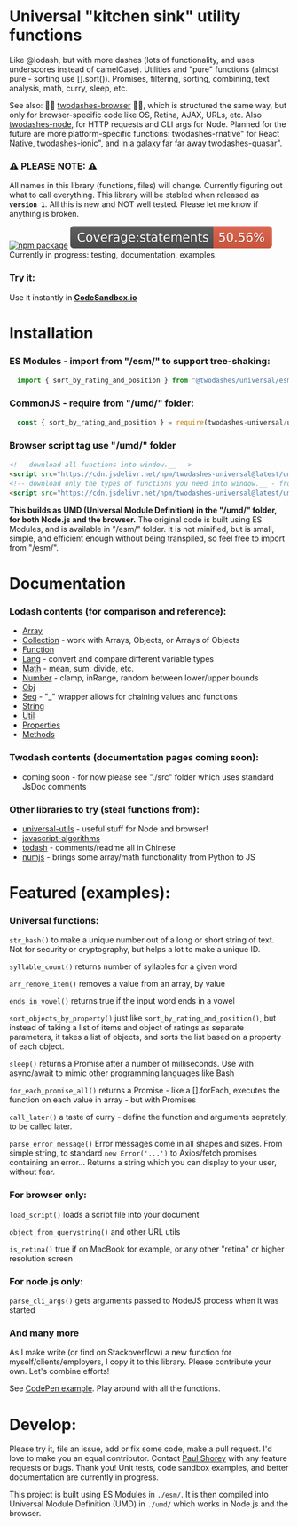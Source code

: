 # Universal "kitchen sink" utility functions

Like @lodash, but with more dashes (lots of functionality, and uses underscores instead of camelCase). Utilities and "pure" functions (almost pure - sorting use [].sort()). Promises, filtering, sorting, combining, text analysis, math, curry, sleep, etc.

See also: 📙🚀 [twodashes-browser](https://github.com/twodashes/browser) 📙🚀, which is structured the same way, but only for browser-specific code like OS, Retina, AJAX, URLs, etc. Also [twodashes-node](https://github.com/twodashes/node), for HTTP requests and CLI args for Node. Planned for the future are more platform-specific functions: twodashes-rnative" for React Native, twodashes-ionic", and in a galaxy far far away twodashes-quasar".

### ⚠️ PLEASE NOTE: ⚠️

All names in this library (functions, files) will change. Currently figuring out what to call everything. This library will be stabled when released as **`version 1`**. All this is new and NOT well tested. Please let me know if anything is broken.

[![npm package](https://img.shields.io/npm/v/twodashes-universal.svg)](https://www.npmjs.com/package/twodashes-universal) ![testing in progress](coverage/badge-statements.svg) Currently in progress: testing, documentation, examples.

### Try it:

Use it instantly in **[CodeSandbox.io](https://codesandbox.io/s/twodashes-universal-demo-2r4os)**

# Installation

### ES Modules - import from "/esm/" to support tree-shaking:

```JavaScript
  import { sort_by_rating_and_position } from "@twodashes/universal/esm/sort_strings"
```

### CommonJS - require from "/umd/" folder:

```JavaScript
  const { sort_by_rating_and_position } = require(twodashes-universal/umd/sort_strings")
```

### Browser script tag use "/umd/" folder

```html
<!-- download all functions into window.__ -->
<script src="https://cdn.jsdelivr.net/npm/twodashes-universal@latest/umd/index.js"></script>
<!-- download only the types of functions you need into window.__ - from /umd/category_of_functions -->
<script src="https://cdn.jsdelivr.net/npm/twodashes-universal@latest/umd/sort_strings.js"></script>
```

**This builds as UMD (Universal Module Definition) in the "/umd/" folder, for both Node.js and the browser.** The original code is built using ES Modules, and is available in "/esm/" folder. It is not minified, but is small, simple, and efficient enough without being transpiled, so feel free to import from "/esm/".

# Documentation

### Lodash contents (for comparison and reference):

- [Array](https://lodash.com/docs/4.17.15#chunk)
- [Collection](https://lodash.com/docs/4.17.15#countBy) - work with Arrays, Objects, or Arrays of Objects
- [Function](https://lodash.com/docs/4.17.15#after)
- [Lang](https://lodash.com/docs/4.17.15#castArray) - convert and compare different variable types
- [Math](https://lodash.com/docs/4.17.15#add) - mean, sum, divide, etc.
- [Number](https://lodash.com/docs/4.17.15#clamp) - clamp, inRange, random between lower/upper bounds
- [Obj](https://lodash.com/docs/4.17.15#assign)
- [Seq](https://lodash.com/docs/4.17.15#lodash) - "\_" wrapper allows for chaining values and functions
- [String](https://lodash.com/docs/4.17.15#camelCase)
- [Util](https://lodash.com/docs/4.17.15#attempt)
- [Properties](https://lodash.com/docs/4.17.15#VERSION)
- [Methods](https://lodash.com/docs/4.17.15#templateSettings-imports-_)

### Twodash contents (documentation pages coming soon):

- coming soon - for now please see "./src" folder which uses standard JsDoc comments

### Other libraries to try (steal functions from):

- [universal-utils](https://github.com/matthiasak/universal-utils#readme) - useful stuff for Node and browser!
- [javascript-algorithms](https://github.com/trekhleb/javascript-algorithms)
- [todash](https://github.com/hannq/todash/tree/master/src) - comments/readme all in Chinese
- [numjs](#) - brings some array/math functionality from Python to JS

# Featured (examples):

### Universal functions:

`str_hash()` to make a unique number out of a long or short string of text. Not for security or cryptography, but helps a lot to make a unique ID.

`syllable_count()` returns number of syllables for a given word

`arr_remove_item()` removes a value from an array, by value

`ends_in_vowel()` returns true if the input word ends in a vowel

`sort_objects_by_property()` just like `sort_by_rating_and_position()`, but instead of taking a list of items and object of ratings as separate parameters, it takes a list of objects, and sorts the list based on a property of each object.

`sleep()` returns a Promise after a number of milliseconds. Use with async/await to mimic other programming languages like Bash

`for_each_promise_all()` returns a Promise - like a [].forEach, executes the function on each value in array - but with Promises

`call_later()` a taste of curry - define the function and arguments seprately, to be called later.

`parse_error_message()` Error messages come in all shapes and sizes. From simple string, to standard `new Error('...')` to Axios/fetch promises containing an error... Returns a string which you can display to your user, without fear.

### For browser only:

`load_script()` loads a script file into your document

`object_from_querystring()` and other URL utils

`is_retina()` true if on MacBook for example, or any other "retina" or higher resolution screen

### For node.js only:

`parse_cli_args()` gets arguments passed to NodeJS process when it was started

### And many more

As I make write (or find on Stackoverflow) a new function for myself/clients/employers, I copy it to this library. Please contribute your own. Let's combine efforts!

See [CodePen example](https://codepen.io/paulshorey/pen/bGweWaB?editors=0012). Play around with all the functions.

# Develop:

Please try it, file an issue, add or fix some code, make a pull request. I'd love to make you an equal contributor. Contact [Paul Shorey](https://paulshorey.com) with any feature requests or bugs. Thank you! Unit tests, code sandbox examples, and better documentation are currently in progress.

This project is built using ES Modules in `./esm/`. It is then compiled into Universal Module Definition (UMD) in `./umd/` which works in Node.js and the browser.
